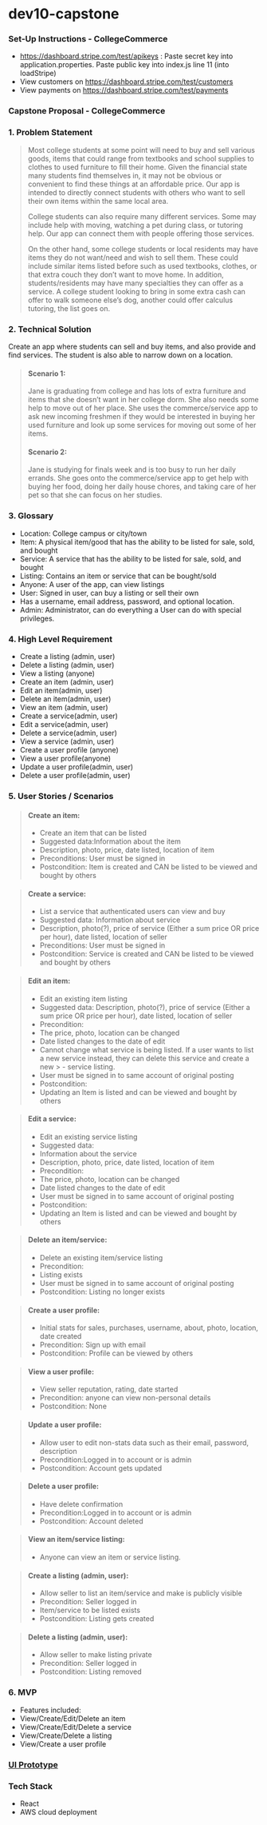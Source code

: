 # dev10-capstone
### Set-Up Instructions - CollegeCommerce
- https://dashboard.stripe.com/test/apikeys : Paste secret key into application.properties. Paste public key into index.js line 11 (into loadStripe) 
 - View customers on https://dashboard.stripe.com/test/customers
 - View payments on https://dashboard.stripe.com/test/payments
### Capstone Proposal - CollegeCommerce
### 1. Problem Statement

>  Most college students at some point will need to buy and sell various goods, items that could range from textbooks and school supplies to clothes to used furniture to fill their home. Given the financial state many students find themselves in, it may not be obvious or convenient to find these things at an affordable price. Our app is intended to directly connect students with others who want to sell their own items within the same local area.
>
> College students can also require many different services. Some may include help with moving, watching a pet during class, or tutoring help. Our app can connect them with people offering those services.
>
>  On the other hand, some college students or local residents may have items they do not want/need and wish to sell them. These could include similar items listed before such as used textbooks, clothes, or that extra couch they don’t want to move home. In addition, students/residents may have many specialties they can offer as a service. A college student looking to bring in some extra cash can offer to walk someone else’s dog, another could offer calculus tutoring, the list goes on. 
### 2. Technical Solution
Create an app where students can sell and buy items, and also provide and find services. The student is also able to narrow down on a location.
>
>	#### Scenario 1: 
>	Jane is graduating from college and has lots of extra furniture and items that she doesn’t want in her college dorm. She also needs some help to move out of her place. She uses the commerce/service app to ask new incoming freshmen if they would be interested in buying her used furniture and look up some services for moving out some of her items.
>
>	#### Scenario 2: 
>	Jane is studying for finals week and is too busy to run her daily errands. She goes onto the commerce/service app to get help with buying her food, doing her daily house chores, and taking care of her pet so that she can focus on her studies. 
### 3. Glossary
- Location: College campus or city/town
- Item: A physical item/good that has the ability to be listed for sale, sold, and bought
- Service: A service that has the ability to be listed for sale, sold, and bought
- Listing: Contains an item or service that can be bought/sold
- Anyone: A user of the app, can view listings
- User: Signed in user, can buy a listing or sell their own
- Has a username, email address, password, and optional location.
- Admin: Administrator, can do everything a User can do with special privileges.
### 4. High Level Requirement
- Create a listing (admin, user)
- Delete a listing (admin, user)
- View a listing (anyone)
- Create an item (admin, user)
- Edit an item(admin, user)
- Delete an item(admin, user)
- View an item (admin, user)
- Create a service(admin, user)
- Edit a service(admin, user)
- Delete a service(admin, user)
- View a service (admin, user)
- Create a user profile (anyone)
- View a user profile(anyone)
- Update a user profile(admin, user)
- Delete a user profile(admin, user)

### 5. User Stories / Scenarios
> #### Create an item:
> - Create an item that can be listed
> - Suggested data:Information about the item
> - Description, photo, price, date listed, location of item
> - Preconditions: User must be signed in 
> - Postcondition: Item is created and CAN be listed to be viewed and bought by others

> #### Create a service: 
> - List a service that authenticated users can view and buy
> - Suggested data: Information about service
> - Description, photo(?), price of service (Either a sum price OR price per hour), date listed, location of seller
> - Preconditions: User must be signed in 
> - Postcondition: Service is created and CAN be listed to be viewed and bought by others


> #### Edit an item: 
> - Edit an existing item listing
> - Suggested data: Description, photo(?), price of service (Either a sum price OR price per hour), date listed, location of seller
> - Precondition:
> - The price, photo, location can be changed
> - Date listed changes to the date of edit
> - Cannot change what service is being listed. If a user wants to list a new service instead, they can delete this service and create a new > - service listing.
> - User must be signed in to same account of original posting
> - Postcondition:
> - Updating an Item is listed and can be viewed and bought by others

> #### Edit a service: 
> - Edit an existing service listing
> - Suggested data:
> - Information about the service
> - Description, photo, price, date listed, location of item
> - Precondition:
> - The price, photo, location can be changed
> - Date listed changes to the date of edit
> - User must be signed in to same account of original posting
> - Postcondition:
> - Updating an Item is listed and can be viewed and bought by others

> #### Delete an item/service:
> - Delete an existing item/service listing
> - Precondition: 
> - Listing exists
> - User must be signed in to same account of original posting
> - Postcondition: Listing no longer exists


> #### Create a user profile:
> - Initial stats for sales, purchases, username, about, photo, location, date created
> - Precondition: Sign up with email
> - Postcondition: Profile can be viewed by others 

> #### View a user profile:
> - View seller reputation, rating, date started
> - Precondition: anyone can view non-personal details
> - Postcondition: None

> #### Update a user profile:
> - Allow user to edit non-stats data such as their email, password, description
> - Precondition:Logged in to account or is admin
> - Postcondition: Account gets updated

> #### Delete a user profile:
> - Have delete confirmation
> - Precondition:Logged in to account or is admin
> - Postcondition: Account deleted

> #### View an item/service listing:
> - Anyone can view an item or service listing.

> #### Create a listing (admin, user):
> - Allow seller to list an item/service and make is publicly visible
> - Precondition: Seller logged in
> - Item/service to be listed exists
> - Postcondition: Listing gets created

> #### Delete a listing (admin, user):
> - Allow seller to make listing private
> - Precondition: Seller logged in
> - Postcondition: Listing removed

### 6. MVP
- Features included:
- View/Create/Edit/Delete an item
- View/Create/Edit/Delete a service
- View/Create/Delete a listing
- View/Create a user profile


### [UI Prototype](https://www.figma.com/file/jkMfGu2t7Uf25KweyJCGqO/Dev10Capstone?node-id=0%3A1)

### Tech Stack 
- React 
- AWS cloud deployment 
